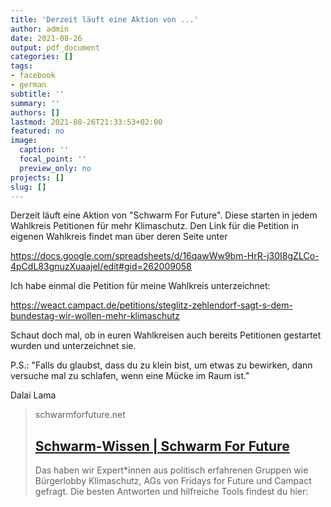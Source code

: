 ```yaml
---
title: 'Derzeit läuft eine Aktion von ...'
author: admin
date: 2021-08-26
output: pdf_document
categories: []
tags:
- facebook
- german
subtitle: ''
summary: ''
authors: []
lastmod: 2021-08-26T21:33:53+02:00
featured: no
image:
  caption: ''
  focal_point: ''
  preview_only: no
projects: []
slug: []
---
```

Derzeit läuft eine Aktion von "Schwarm For Future". Diese starten in jedem Wahlkreis Petitionen für mehr Klimaschutz. Den Link für die Petition in eigenen Wahlkreis findet man über deren Seite unter 

https://docs.google.com/spreadsheets/d/16qawWw9bm-HrR-j30I8gZLCo-4pCdL83gnuzXuaajeI/edit#gid=262009058

Ich habe einmal die Petition für meine  Wahlkreis unterzeichnet:

https://weact.campact.de/petitions/steglitz-zehlendorf-sagt-s-dem-bundestag-wir-wollen-mehr-klimaschutz

Schaut doch mal, ob in euren Wahlkreisen auch bereits Petitionen gestartet wurden und unterzeichnet sie. 

P.S.: "Falls du glaubst, dass du zu klein bist, um etwas zu bewirken, dann versuche mal zu schlafen, wenn eine Mücke im Raum ist."

Dalai Lama
> schwarmforfuture.net
> ## [Schwarm-Wissen | Schwarm For Future](https://schwarmforfuture.net/schwarm-wissen/)
>
>Das haben wir Expert*innen aus politisch erfahrenen Gruppen wie Bürgerlobby Klimaschutz, AGs von Fridays for Future und Campact gefragt. Die besten Antworten und hilfreiche Tools findest du hier:

